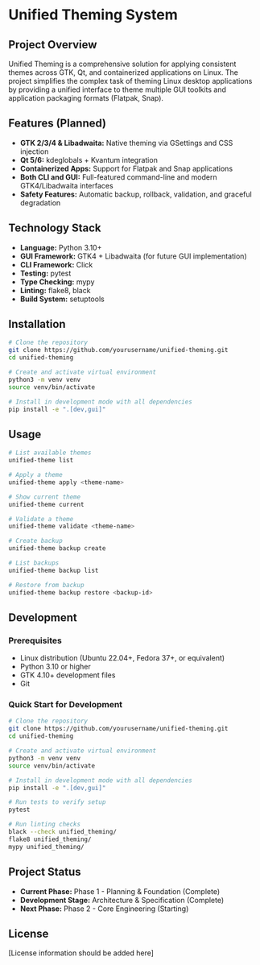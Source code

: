 # Unified Theming System

## Project Overview

Unified Theming is a comprehensive solution for applying consistent themes across GTK, Qt, and containerized applications on Linux. The project simplifies the complex task of theming Linux desktop applications by providing a unified interface to theme multiple GUI toolkits and application packaging formats (Flatpak, Snap).

## Features (Planned)
- **GTK 2/3/4 & Libadwaita:** Native theming via GSettings and CSS injection
- **Qt 5/6:** kdeglobals + Kvantum integration
- **Containerized Apps:** Support for Flatpak and Snap applications
- **Both CLI and GUI:** Full-featured command-line and modern GTK4/Libadwaita interfaces
- **Safety Features:** Automatic backup, rollback, validation, and graceful degradation

## Technology Stack

- **Language:** Python 3.10+
- **GUI Framework:** GTK4 + Libadwaita (for future GUI implementation)
- **CLI Framework:** Click
- **Testing:** pytest
- **Type Checking:** mypy
- **Linting:** flake8, black
- **Build System:** setuptools

## Installation

```bash
# Clone the repository
git clone https://github.com/yourusername/unified-theming.git
cd unified-theming

# Create and activate virtual environment
python3 -m venv venv
source venv/bin/activate

# Install in development mode with all dependencies
pip install -e ".[dev,gui]"
```

## Usage

```bash
# List available themes
unified-theme list

# Apply a theme
unified-theme apply <theme-name>

# Show current theme
unified-theme current

# Validate a theme
unified-theme validate <theme-name>

# Create backup
unified-theme backup create

# List backups
unified-theme backup list

# Restore from backup
unified-theme backup restore <backup-id>
```

## Development

### Prerequisites
- Linux distribution (Ubuntu 22.04+, Fedora 37+, or equivalent)
- Python 3.10 or higher
- GTK 4.10+ development files
- Git

### Quick Start for Development
```bash
# Clone the repository
git clone https://github.com/yourusername/unified-theming.git
cd unified-theming

# Create and activate virtual environment
python3 -m venv venv
source venv/bin/activate

# Install in development mode with all dependencies
pip install -e ".[dev,gui]"

# Run tests to verify setup
pytest

# Run linting checks
black --check unified_theming/
flake8 unified_theming/
mypy unified_theming/
```

## Project Status
- **Current Phase:** Phase 1 - Planning & Foundation (Complete)
- **Development Stage:** Architecture & Specification (Complete)
- **Next Phase:** Phase 2 - Core Engineering (Starting)

## License

[License information should be added here]
